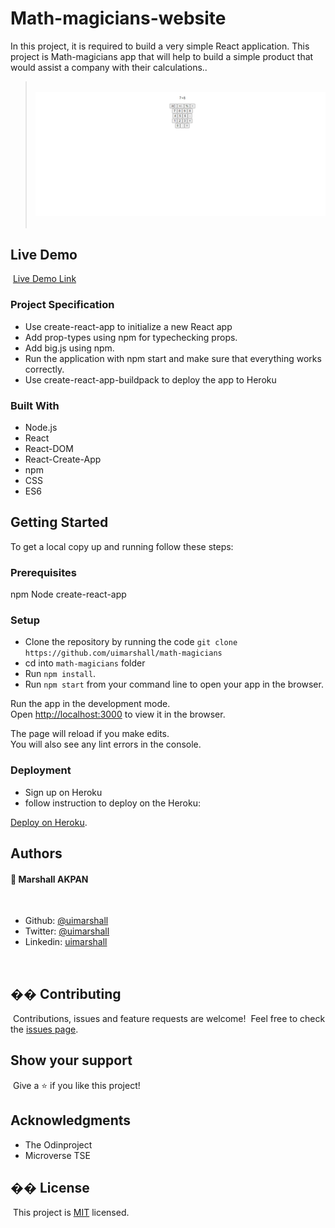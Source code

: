 # Math-magicians-website

In this project, it is required to build a very simple React application.
This project is Math-magicians app that will help to build a simple product that would assist a company with their calculations..

> ​
> ![screenshot](public/math_magician.png)
> ​

## Live Demo
​
[Live Demo Link](https://math-magicians.herokuapp.com/)
### Project Specification

- Use create-react-app to initialize a new React app
- Add prop-types using npm for typechecking props.
- Add big.js using npm.
- Run the application with npm start and make sure that everything works correctly.
- Use create-react-app-buildpack to deploy the app to Heroku

### Built With

- Node.js
- React
- React-DOM
- React-Create-App
- npm
- CSS
- ES6

## Getting Started
To get a local copy up and running follow these steps:

### Prerequisites

npm
Node
create-react-app
### Setup

- Clone the repository by running the code `git clone https://github.com/uimarshall/math-magicians`
- cd into `math-magicians` folder
- Run `npm install`.
- Run `npm start` from your command line to open your app in the browser.

Run the app in the development mode.\
Open [http://localhost:3000](http://localhost:3000) to view it in the browser.

The page will reload if you make edits.\
You will also see any lint errors in the console.

### Deployment

- Sign up on Heroku
- follow instruction to deploy on the Heroku: 

[Deploy on Heroku](https://github.com/mars/create-react-app-buildpack).

## Authors

#### 👤 **Marshall AKPAN**

​

- Github: [@uimarshall](https://github.com/uimarshall)
- Twitter: [@uimarshall](https://twitter.com/uimarshall)
- Linkedin: [uimarshall](https://www.linkedin.com/in/marshall-akpan-19745526/)

​
## �� Contributing

​
Contributions, issues and feature requests are welcome!
​
Feel free to check the [issues page](https://github.com/uimarshall/math-magicians/issues).
​

## Show your support

​
Give a ⭐️ if you like this project!
​

## Acknowledgments

- The Odinproject
- Microverse TSE
## �� License

​
This project is [MIT](lic.url) licensed.
